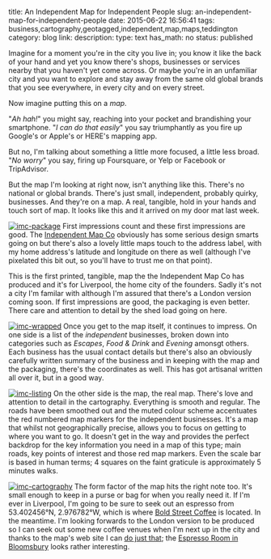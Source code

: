 title: An Independent Map for Independent People
slug: an-independent-map-for-independent-people
date: 2015-06-22 16:56:41
tags: business,cartography,geotagged,independent,map,maps,teddington
category: blog
link: 
description: 
type: text
has_math: no
status: published

Imagine for a moment you're in the city you live in; you know it like the back of your hand and yet you know there's shops, businesses or services nearby that you haven't yet come across. Or maybe you're in an unfamiliar city and you want to explore and stay away from the same old global brands that you see everywhere, in every city and on every street.


Now imagine putting this on a *map*.


"*Ah hah!*" you might say, reaching into your pocket and brandishing your smartphone. "*I can do that easily*" you say triumphantly as you fire up Google's or Apple's or HERE's mapping app.


But no, I'm talking about something a little more focused, a little less broad. "*No worry*" you say, firing up Foursquare, or Yelp or Facebook or TripAdvisor.

<!-- TEASER_END -->

But the map I'm looking at right now, isn't anything like this. There's no national or global brands. There's just small, independent, probably quirky, businesses. And they're on a map. A real, tangible, hold in your hands and touch sort of map. It looks like this and it arrived on my door mat last week.


[![imc-package](/wp-content/uploads/2015/06/imc-package-768x1024.jpg)](/wp-content/uploads/2015/06/imc-package.jpg "/wp-content/uploads/2015/06/imc-package.jpg")
First impressions count and these first impressions are good. The [Independent Map Co](http://www.independentmap.co/ "http://www.independentmap.co/") obviously has some serious design smarts going on but there's also a lovely little maps touch to the address label, with my home address's latitude and longitude on there as well (although I've pixelated this bit out, so you'll have to trust me on that point).


This is the first printed, tangible, map the the Independent Map Co has produced and it's for Liverpool, the home city of the founders. Sadly it's not a city I'm familar with although I'm assured that there's a London version coming soon. If first impressions are good, the packaging is even better. There care and attention to detail by the shed load going on here.


[![imc-wrapped](/wp-content/uploads/2015/06/imc-wrapped-768x1024.jpg)](/wp-content/uploads/2015/06/imc-wrapped.jpg "/wp-content/uploads/2015/06/imc-wrapped.jpg")
Once you get to the map itself, it continues to impress. On one side is a list of the *independent* businesses, broken down into categories such as *Escapes*, *Food & Drink* and *Evening* amonsgt others. Each business has the usual contact details but there's also an obviously carefully written summary of the business and in keeping with the map and the packaging, there's the coordinates as well. This has got artisanal written all over it, but in a good way.


[![imc-listing](/wp-content/uploads/2015/06/imc-listing-1024x768.jpg)](/wp-content/uploads/2015/06/imc-listing.jpg "/wp-content/uploads/2015/06/imc-listing.jpg")
On the other side is the map, the real map. There's love and attention to detail in the cartography. Everything is smooth and regular. The roads have been smoothed out and the muted colour scheme accentuates the red numbered map markers for the independent businesses. It's a map that whilst not geographically precise, allows you to focus on getting to where you want to go. It doesn't get in the way and provides the perfect backdrop for the key information you need in a map of this type; main roads, key points of interest and those red map markers. Even the scale bar is based in human terms; 4 squares on the faint graticule is approximately 5 minutes walks.


[![imc-cartography](/wp-content/uploads/2015/06/imc-cartography-1024x768.jpg)](/wp-content/uploads/2015/06/imc-cartography.jpg "/wp-content/uploads/2015/06/imc-cartography.jpg")
The form factor of the map hits the right note too. It's small enough to keep in a purse or bag for when you really need it. If I'm ever in Liverpool, I'm going to be sure to seek out an espresso from 53.402456°N, 2.976782°W, which is where [Bold Street Coffee](http://www.independentmap.co/independents/bold-street-coffee.html "http://www.independentmap.co/independents/bold-street-coffee.html") is located. In the meantime. I'm looking forwards to the London version to be produced so I can seek out some new coffee venues when I'm next up in the city and thanks to the map's web site I can [do just that](http://www.independentmap.co/independents/tags/london "http://www.independentmap.co/independents/tags/london"); the [Espresso Room in Bloomsbury](http://www.independentmap.co/independents/the-espresso-room.html "http://www.independentmap.co/independents/the-espresso-room.html") looks rather interesting.





